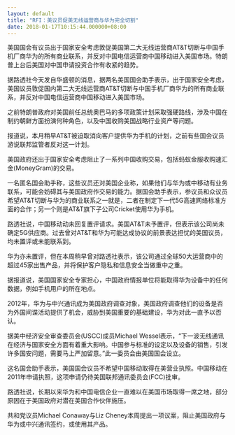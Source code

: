 ```yaml
---
layout: default
title: "RFI：美议员促美无线运营商与华为完全切割"
date: 2018-01-17T10:15:44.000000+08:00
---
```


美国国会有议员出于国家安全考虑敦促美国第二大无线运营商AT&T切断与中国手机厂商华为的所有商业联系，并反对中国电信运营商中国移动进入美国市场。特朗普上台后美国对中国申请投资合作有收紧的趋势。

据路透社今天发自华盛顿的消息，据两名美国国会助手表示，出于国家安全考虑，美国议员敦促国内第二大无线运营商AT&T切断与中国手机厂商华为的所有商业联系，并反对中国电信运营商中国移动进入美国市场。

之前特朗普政府对美国前任总统奥巴马的多项政策计划采取强硬路线，涉及中国在制约朝鲜方面扮演何种角色，以及中国收购美国战略行业资产等问题。

报道说，本月稍早AT&T被迫取消向客户提供华为手机的计划，之前有些国会议员游说联邦监管者反对这一计划。

美国政府还出于国家安全考虑阻止了一系列中国收购交易，包括蚂蚁金服收购速汇金(MoneyGram)的交易。

一名匿名国会助手称，这些议员还对美国企业称，如果他们与华为或中移动有业务联系，可能会妨碍其与美国政府作交易的能力。据国会助手表示，参议员和众议员希望AT&T切断与华为的商业联系之一就是，二者在制定下一代5G高速网络标准方面的合作；另一个则是AT&T旗下子公司Cricket使用华为手机。

路透社说，中国移动动未回复置评请求。美国AT&T未予置评，但表示该公司尚未确定5G供应商。过去曾对AT&T和华为可能达成协议的前景表达担忧的美国议员，均未置评或未能联系到。

华为亦未置评，但在本周稍早曾对路透社表示，该公司通过全球50大运营商中的超过45家出售产品，并将保护客户隐私和信息安全当做重中之重。

据报道说，美国国家安全专家担心，中国政府情报单位将能取得华为设备中的任何数据，例如手机用户的所在地点。

2012年，华为与中兴通讯成为美国政府调查对象，美国政府调查他们的设备是否为外国间谍活动提供了机会，威胁到美国重要的基础建设，华为对此一直予以否认。

据美中经济安全审查委员会(USCC)成员Michael Wessel表示，“下一波无线通讯在经济与国家安全方面有着重大影响。中国参与标准的设定以及设备的销售，引发许多国安问题，需要马上严加留意。”此一委员会由美国国会设立。

这名国会助手表示，美国国会议员不希望中国移动取得在美营业执照。中国移动在2011年申请执照，这项申请仍待美国联邦通讯委员会(FCC)批审。

路透社说，长期以来华为和中国电信企业一直难以在美国市场取得一席之地，部分原因在于美国政府对潜在美国合作伙伴施压。

共和党议员Michael Conaway与Liz Cheney本周提出一项议案，阻止美国政府与华为或中兴通讯签约，或使用其产品。

